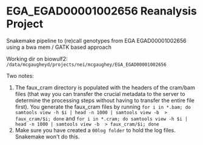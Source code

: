 # EGA_EGAD00001002656 Reanalysis Project
Snakemake pipeline to (re)call genotypes from EGA EGAD00001002656 using a bwa mem / GATK based approach

Working dir on biowulf2:
`/data/mcgaugheyd/projects/nei/mcgaughey/EGA_EGAD00001002656`

Two notes:
1. The faux_cram directory is populated with the headers of the cram/bam files (that way you can transfer the crucial metadata to the server to determine the processing steps without having to transfer the entire file first). You generate the faux_cram files by running `for i in *.bam; do samtools view -h $i | head -n 1000 | samtools view -b  > faux_cram/$i; done` and `for i in *.cram; do samtools view -h $i | head -n 1000 | samtools view -b  > faux_cram/$i; done`
2. Make sure you have created a `00log folder` to hold the log files. Snakemake won't do this.

